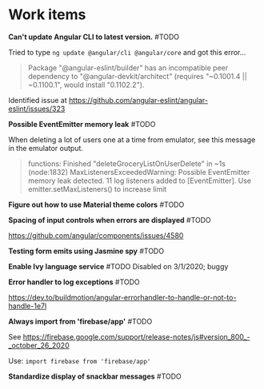 # Work items

**Can't update Angular CLI to latest version.** #TODO

Tried to type `ng update @angular/cli @angular/core` and got this error...

> Package "@angular-eslint/builder" has an incompatible peer dependency to "@angular-devkit/architect" (requires "~0.1001.4 || ~0.1100.1", would install "0.1102.2").

Identified issue at https://github.com/angular-eslint/angular-eslint/issues/323

**Possible EventEmitter memory leak** #TODO

When deleting a lot of users one at a time from emulator, see this message in the emulator output.

> functions: Finished "deleteGroceryListOnUserDelete" in ~1s
> (node:1832) MaxListenersExceededWarning: Possible EventEmitter memory leak detected. 11 log listeners added to [EventEmitter]. Use emitter.setMaxListeners() to increase limit

**Figure out how to use Material theme colors** #TODO

**Spacing of input controls when errors are displayed** #TODO

https://github.com/angular/components/issues/4580

**Testing form emits using Jasmine spy** #TODO

**Enable Ivy language service** #TODO
Disabled on 3/1/2020; buggy

**Error handler to log exceptions** #TODO

https://dev.to/buildmotion/angular-errorhandler-to-handle-or-not-to-handle-1e7l

**Always import from 'firebase/app'** #TODO

See https://firebase.google.com/support/release-notes/js#version_800_-_october_26_2020

Use: `import firebase from 'firebase/app'`

**Standardize display of snackbar messages** #TODO
